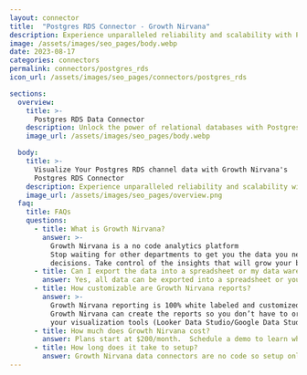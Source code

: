 ```yaml
---
layout: connector
title:  "Postgres RDS Connector - Growth Nirvana"
description: Experience unparalleled reliability and scalability with Postgres RDS – your trusted solution for managing and accessing relational databases in the cloud.
image: /assets/images/seo_pages/body.webp
date: 2023-08-17
categories: connectors
permalink: connectors/postgres_rds
icon_url: /assets/images/seo_pages/connectors/postgres_rds

sections:
  overview:
    title: >-
      Postgres RDS Data Connector
    description: Unlock the power of relational databases with Postgres RDS connector. Seamlessly manage, scale, and replicate your data with industry-leading performance, availability, and durability. Benefit from automatic software patching, backup, and monitoring, allowing you to focus on driving innovation and achieving your business goals.
    image_url: /assets/images/seo_pages/body.webp

  body:
    title: >-
      Visualize Your Postgres RDS channel data with Growth Nirvana's
      Postgres RDS Connector
    description: Experience unparalleled reliability and scalability with Postgres RDS – your trusted solution for managing and accessing relational databases in the cloud.
    image_url: /assets/images/seo_pages/overview.png
  faq:
    title: FAQs
    questions:
      - title: What is Growth Nirvana?
        answer: >-
          Growth Nirvana is a no code analytics platform 
          Stop waiting for other departments to get you the data you need to make critical business 
          decisions. Take control of the insights that will grow your business.
      - title: Can I export the data into a spreadsheet or my data warehouse?
        answer: Yes, all data can be exported into a spreadsheet or your data warehouse (Google BigQuery, AWS, Snowflake, Azure, etc)
      - title: How customizable are Growth Nirvana reports?
        answer: >-
          Growth Nirvana reporting is 100% white labeled and customized to your specifications.
          Growth Nirvana can create the reports so you don’t have to or you can connect
          your visualization tools (Looker Data Studio/Google Data Studio, Tableau, PowerBI, etc) to Growth Nirvana.
      - title: How much does Growth Nirvana cost?
        answer: Plans start at $200/month.  Schedule a demo to learn what plan is best for you.
      - title: How long does it take to setup?
        answer: Growth Nirvana data connectors are no code so setup only requires a few clicks.
---
```

